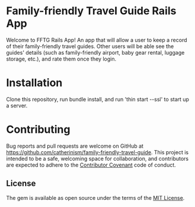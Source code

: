 # Family-friendly Travel Guide Rails App

Welcome to FFTG Rails App! An app that will allow a user to keep a record of their family-friendly travel guides. Other users will be able see the guides' details (such as family-friendly airport, baby gear rental, luggage storage, etc.), and rate them once they login.

# Installation

Clone this repository, run bundle install, and run 'thin start --ssl' to start up a server.

# Contributing

Bug reports and pull requests are welcome on GitHub at https://github.com/catherinism/family-friendly-travel-guide. This project is intended to be a safe, welcoming space for collaboration, and contributors are expected to adhere to the [Contributor Covenant](http://contributor-covenant.org) code of conduct.

## License

The gem is available as open source under the terms of the [MIT License](https://opensource.org/licenses/MIT).
